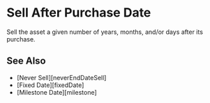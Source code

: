 # Sell After Purchase Date

Sell the asset a given number of years, months, and/or days after its purchase.

## See Also

* [Never Sell][neverEndDateSell]
* [Fixed Date][fixedDate]
* [Milestone Date][milestone]
